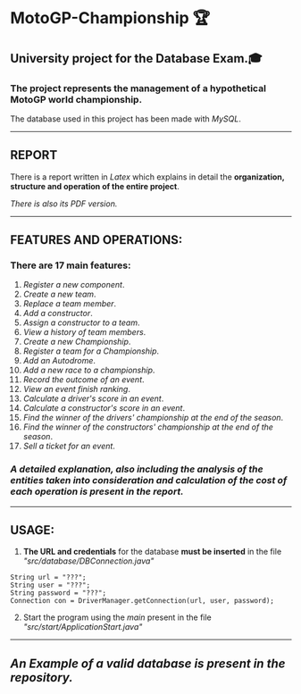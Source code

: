# **MotoGP-Championship** 🏆

## **University project for the Database Exam**.🎓
### The project represents the management of a hypothetical **MotoGP world championship**.

The database used in this project has been made with *MySQL*.
___

## **REPORT**

There is a report written in *Latex* which explains in detail the **organization, structure and operation of the entire project**.

*There is also its PDF version.*
___

## **FEATURES AND OPERATIONS:**

### **There are 17 main features:**

1. *Register a new component*.
2. *Create a new team*.
3. *Replace a team member*.
4. *Add a constructor*.
5. *Assign a constructor to a team*.
6. *View a history of team members*.
7. *Create a new Championship*.
8. *Register a team for a Championship*.
9. *Add an Autodrome*.
10. *Add a new race to a championship*.
11. *Record the outcome of an event*.
12. *View an event finish ranking*.
13. *Calculate a driver's score in an event*.
14. *Calculate a constructor's score in an event*.
15. *Find the winner of the drivers' championship at the end of the season*.
16. *Find the winner of the constructors' championship at the end of the season*.
17. *Sell a ticket for an event*.


### *A detailed explanation, also including the **analysis of the entities** taken into consideration and **calculation of the cost** of each operation is present in the **report**.*
___

## **USAGE:**
1. **The URL and credentials** for the database **must be inserted** in the file *"src/database/DBConnection.java"*

````
String url = "???";
String user = "???";
String password = "???";
Connection con = DriverManager.getConnection(url, user, password);
````
2. Start the program using the *main* present in the file *"src/start/ApplicationStart.java"*


___
## ***An Example of a valid database is present in the repository.***




